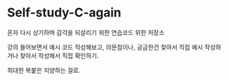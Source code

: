 # Self-study-C-again
혼자 다시 상기하며 감각을 되살리기 위한 연습코드 위한 저장소


강의 들어보면서 예시 코드 작성해보고, 의문점이나, 궁금한건 찾아서 직접 예시 작성하거나 찾아서 작성해서 직접 확인하기.

최대한 복붙은 지양하는 걸로.
